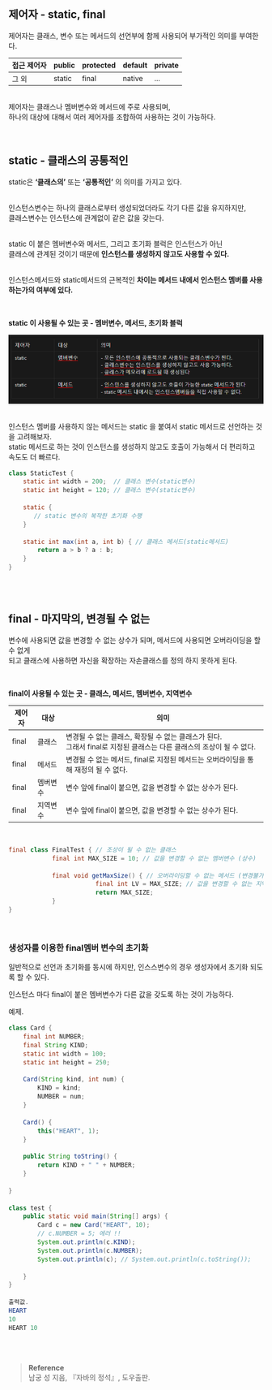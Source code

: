## 제어자 - static, final


제어자는 클래스, 변수 또는 메서드의 선언부에 함께 사용되어 부가적인 의미를 부여한다.

| 접근 제어자 | public  | protected | default | private |
| --- | --- | --- | --- | --- |
| 그 외 | static  | final | native | ... |

<br/>제어자는 클래스나 멤버변수와 메서드에 주로 사용되며, <br/>하나의 대상에 대해서 여러 제어자를 조합하여 사용하는 것이 가능하다.

<br/>

## static - 클래스의 공통적인

static은 **‘클래스의’** 또는 **‘공통적인’** 의 의미를 가지고 있다.

<br/>인스턴스변수는 하나의 클래스로부터 생성되었더라도 각기 다른 값을 유지하지만,  <br/>클래스변수는 인스턴스에 관계없이 같은 값을 갖는다. 

<br/>static 이 붙은 멤버변수와 메서드, 그리고 초기화 블럭은 인스턴스가 아닌 <br/>클래스에 관계된 것이기 때문에 **인스턴스를 생성하지 않고도 사용할 수 있다.**

<br/>인스턴스메서드와 static메서드의 근복적인 **차이는 메서드 내에서 인스턴스 멤버를 사용하는가의 여부에 있다.**

<br/>

**static 이 사용될 수 있는 곳 - 멤버변수, 메서드, 초기화 블럭**

![이미지](/programming/img/static.PNG)


<br/>인스턴스 멤버를 사용하지 않는 메서드는 static 을 붙여서 static 메서드로 선언하는 것을 고려해보자. <br/>static 메서드로 하는 것이 인스턴스를 생성하지 않고도 호출이 가능해서 더 편리하고 속도도 더 빠르다.

```java
class StaticTest {
	static int width = 200;  // 클래스 변수(static변수)
	static int height = 120; // 클래스 변수(static변수)

	static {
	   // static 변수의 복작한 초기화 수행
	}

	static int max(int a, int b) { // 클래스 메서드(static메서드)
		return a > b ? a : b;
	}
}
```

<br/><br/>

## final - 마지막의, 변경될 수 없는

변수에 사용되면 값을 변경할 수 없는 상수가 되며, 메서드에 사용되면 오버라이딩을 할 수 없게 <br/>되고 클래스에 사용하면 자신을 확장하는 자손클래스를 정의 하지 못하게 된다.

<br/>

**final이 사용될 수 있는 곳 - 클래스, 메서드, 멤버변수, 지역변수**

| 제어자 | 대상 | 의미 |
| --- | --- | --- |
| final | 클래스 | 변경될 수 없는 클래스, 확장될 수 없는 클래스가 된다. <br/>그래서 final로 지정된 클래스는 다른 클래스의 조상이 될 수 없다. |
| final | 메서드 | 변경될 수 없는 메서드, final로 지정된 메서드는 오버라이딩을 통해 재정의 될 수 없다. |
| final | 멤버변수 | 변수 앞에 final이 붙으면, 값을 변경할 수 없는 상수가 된다. |
| final | 지역변수 | 변수 앞에 final이 붙으면, 값을 변경할 수 없는 상수가 된다. |

<br/>

```java
final class FinalTest { // 조상이 될 수 없는 클래스
			final int MAX_SIZE = 10; // 값을 변경할 수 없는 멤버변수 (상수)

			final void getMaxSize() { // 오버라이딩할 수 없는 메서드 (변경불가)
						final int LV = MAX_SIZE; // 값을 변경할 수 없는 지역변수 (상수)
						return MAX_SIZE;
			}
}
```

<br/>

### 생성자를 이용한 final멤버 변수의 초기화

일반적으로 선언과 초기화를 동시에 하지만, 인스스변수의 경우 생성자에서 초기화 되도록 할 수 있다. 

인스턴스 마다 final이 붙은 멤버변수가 다른 값을 갖도록 하는 것이 가능하다.

예제.
```java
class Card {
    final int NUMBER;
    final String KIND;
    static int width = 100;
    static int height = 250;

    Card(String kind, int num) {
        KIND = kind;
        NUMBER = num;
    }

    Card() {
        this("HEART", 1);
    }

    public String toString() {
        return KIND + " " + NUMBER;
    }

}

class test {
    public static void main(String[] args) {
        Card c = new Card("HEART", 10);
        // c.NUMBER = 5; 에러 !!
        System.out.println(c.KIND);
        System.out.println(c.NUMBER);
        System.out.println(c); // System.out.println(c.toString());

    }
}

출력값.
HEART
10
HEART 10
```


<br/><br/>

>**Reference**
><br/>남궁 성 지음, 『자바의 정석』, 도우출판.
